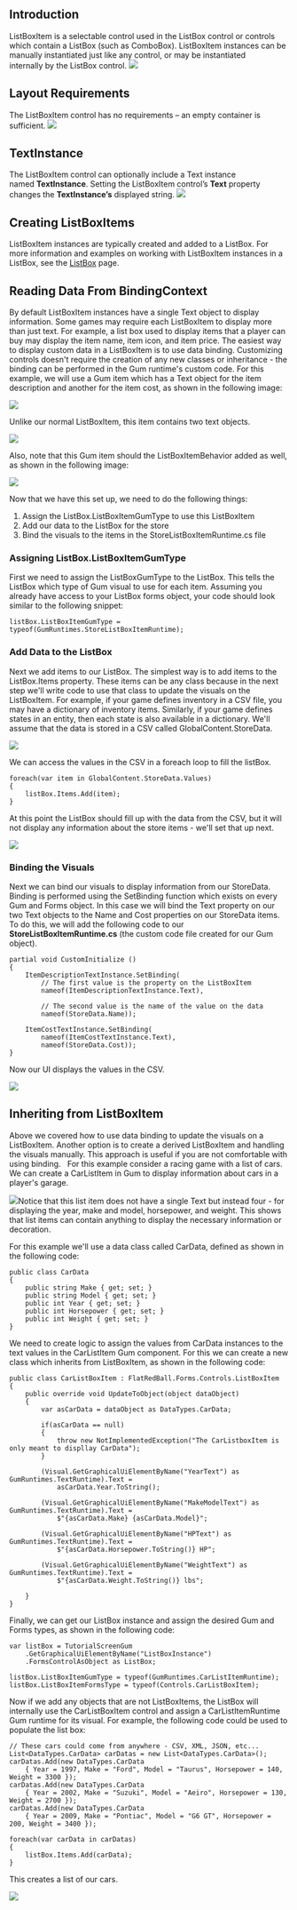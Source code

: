 ## Introduction

ListBoxItem is a selectable control used in the ListBox control or controls which contain a ListBox (such as ComboBox). ListBoxItem instances can be manually instantiated just like any control, or may be instantiated internally by the ListBox control. [![](/wp-content/uploads/2017/12/2017-12-13_17-52-13.gif)](/wp-content/uploads/2017/12/2017-12-13_17-52-13.gif)

## Layout Requirements

The ListBoxItem control has no requirements – an empty container is sufficient. [![](/wp-content/uploads/2017/12/img_5a485e78076db.png)](/wp-content/uploads/2017/12/img_5a485e78076db.png)

## TextInstance

The ListBoxItem control can optionally include a Text instance named **TextInstance**. Setting the ListBoxItem control’s **Text** property changes the **TextInstance’s** displayed string. [![](/wp-content/uploads/2017/12/img_5a485fa592a56.png)](/wp-content/uploads/2017/12/img_5a485fa592a56.png)

## Creating ListBoxItems

ListBoxItem instances are typically created and added to a ListBox. For more information and examples on working with ListBoxItem instances in a ListBox, see the [ListBox](/documentation/api/flatredball-forms/controls/listbox.md) page.

## Reading Data From BindingContext

By default ListBoxItem instances have a single Text object to display information. Some games may require each ListBoxItem to display more than just text. For example, a list box used to display items that a player can buy may display the item name, item icon, and item price. The easiest way to display custom data in a ListBoxItem is to use data binding. Customizing controls doesn't require the creation of any new classes or inheritance - the binding can be performed in the Gum runtime's custom code. For this example, we will use a Gum item which has a Text object for the item description and another for the item cost, as shown in the following image:

![](/media/2020-07-img_5eff335943eb6.png)

Unlike our normal ListBoxItem, this item contains two text objects.

![](/media/2020-07-img_5eff33ad55915.png)

Also, note that this Gum item should the ListBoxItemBehavior added as well, as shown in the following image:

![](/media/2020-07-img_5eff33e926841.png)

Now that we have this set up, we need to do the following things:

1.  Assign the ListBox.ListBoxItemGumType to use this ListBoxItem
2.  Add our data to the ListBox for the store
3.  Bind the visuals to the items in the StoreListBoxItemRuntime.cs file

### Assigning ListBox.ListBoxItemGumType

First we need to assign the ListBoxGumType to the ListBox. This tells the ListBox which type of Gum visual to use for each item. Assuming you already have access to your ListBox forms object, your code should look similar to the following snippet:

``` lang:c#
listBox.ListBoxItemGumType = typeof(GumRuntimes.StoreListBoxItemRuntime);
```

### Add Data to the ListBox

Next we add items to our ListBox. The simplest way is to add items to the ListBox.Items property. These items can be any class because in the next step we'll write code to use that class to update the visuals on the ListBoxItem. For example, if your game defines inventory in a CSV file, you may have a dictionary of inventory items. Similarly, if your game defines states in an entity, then each state is also available in a dictionary. We'll assume that the data is stored in a CSV called GlobalContent.StoreData.

![](/media/2020-07-img_5eff418ebc5de.png)

We can access the values in the CSV in a foreach loop to fill the listBox.

``` lang:c#
foreach(var item in GlobalContent.StoreData.Values)
{
    listBox.Items.Add(item);
}
```

At this point the ListBox should fill up with the data from the CSV, but it will not display any information about the store items - we'll set that up next.

![](/media/2020-07-img_5eff389a38df7.png)

### Binding the Visuals

Next we can bind our visuals to display information from our StoreData. Binding is performed using the SetBinding function which exists on every Gum and Forms object. In this case we will bind the Text property on our two Text objects to the Name and Cost properties on our StoreData items. To do this, we will add the following code to our **StoreListBoxItemRuntime.cs** (the custom code file created for our Gum object).

``` lang:c#
partial void CustomInitialize () 
{
    ItemDescriptionTextInstance.SetBinding(
        // The first value is the property on the ListBoxItem
        nameof(ItemDescriptionTextInstance.Text),

        // The second value is the name of the value on the data
        nameof(StoreData.Name));

    ItemCostTextInstance.SetBinding(
        nameof(ItemCostTextInstance.Text),
        nameof(StoreData.Cost));
}
```

Now our UI displays the values in the CSV.

![](/media/2020-07-img_5eff4122cc9a5.png)

## Inheriting from ListBoxItem

Above we covered how to use data binding to update the visuals on a ListBoxItem. Another option is to create a derived ListBoxItem and handling the visuals manually. This approach is useful if you are not comfortable with using binding.   For this example consider a racing game with a list of cars. We can create a CarListItem in Gum to display information about cars in a player's garage.

![](/media/2017-12-img_5a31ee2533d00.png)Notice that this list item does not have a single Text but instead four - for displaying the year, make and model, horsepower, and weight. This shows that list items can contain anything to display the necessary information or decoration.

For this example we'll use a data class called CarData, defined as shown in the following code:

``` lang:c#
public class CarData
{
    public string Make { get; set; }
    public string Model { get; set; }
    public int Year { get; set; }
    public int Horsepower { get; set; }
    public int Weight { get; set; }
}
```

We need to create logic to assign the values from CarData instances to the text values in the CarListItem Gum component. For this we can create a new class which inherits from ListBoxItem, as shown in the following code:

``` lang:c#
public class CarListBoxItem : FlatRedBall.Forms.Controls.ListBoxItem
{
    public override void UpdateToObject(object dataObject)
    {
        var asCarData = dataObject as DataTypes.CarData;

        if(asCarData == null)
        {
            throw new NotImplementedException("The CarListboxItem is only meant to displlay CarData");
        }

        (Visual.GetGraphicalUiElementByName("YearText") as GumRuntimes.TextRuntime).Text =
            asCarData.Year.ToString();

        (Visual.GetGraphicalUiElementByName("MakeModelText") as GumRuntimes.TextRuntime).Text =
            $"{asCarData.Make} {asCarData.Model}";

        (Visual.GetGraphicalUiElementByName("HPText") as GumRuntimes.TextRuntime).Text =
            $"{asCarData.Horsepower.ToString()} HP";

        (Visual.GetGraphicalUiElementByName("WeightText") as GumRuntimes.TextRuntime).Text =
            $"{asCarData.Weight.ToString()} lbs";

    }
}
```

Finally, we can get our ListBox instance and assign the desired Gum and Forms types, as shown in the following code:

``` lang:c#
var listBox = TutorialScreenGum
    .GetGraphicalUiElementByName("ListBoxInstance")
    .FormsControlAsObject as ListBox;

listBox.ListBoxItemGumType = typeof(GumRuntimes.CarListItemRuntime);
listBox.ListBoxItemFormsType = typeof(Controls.CarListBoxItem);
```

Now if we add any objects that are not ListBoxItems, the ListBox will internally use the CarListBoxItem control and assign a CarListItemRuntime Gum runtime for its visual. For example, the following code could be used to populate the list box:

``` lang:c#
// These cars could come from anywhere - CSV, XML, JSON, etc...
List<DataTypes.CarData> carDatas = new List<DataTypes.CarData>();
carDatas.Add(new DataTypes.CarData
    { Year = 1997, Make = "Ford", Model = "Taurus", Horsepower = 140, Weight = 3300 });
carDatas.Add(new DataTypes.CarData 
    { Year = 2002, Make = "Suzuki", Model = "Aeiro", Horsepower = 130, Weight = 2700 });
carDatas.Add(new DataTypes.CarData
    { Year = 2009, Make = "Pontiac", Model = "G6 GT", Horsepower = 200, Weight = 3400 });

foreach(var carData in carDatas)
{
    listBox.Items.Add(carData);
}
```

This creates a list of our cars.

![](/media/2017-12-img_5a31f90545230.png)
